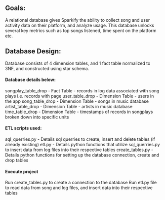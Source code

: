 ## Goals:

A relational database gives Sparkify the ability to collect song and user activity data on their platform, and analyze usage. This database unlocks several key metrics such as top songs listened, time spent on the platform etc. 

## Database Design:

Database consists of 4 dimension tables, and 1 fact table normalized to 3NF, and constructed using star schema.

#### Database details below:

songplay_table_drop - Fact Table - records in log data associated with song plays i.e. records with page
user_table_drop - Dimension Table - users in the app
song_table_drop - Dimension Table - songs in music database
artist_table_drop - Dimension Table - artists in music database
time_table_drop - Dimension Table - timestamps of records in songplays broken down into specific units

#### ETL scripts used:

sql_querries.py - Details sql querries to create, insert and delete tables (if already existing)
etl.py - Details python functions that utilize sql_querries.py to insert data from log files into their respective tables
create_tables.py - Details python functions for setting up the database connection, create and drop tables


#### Execute project

Run create_tables.py to create a connection to the database
Run etl.py file to read data from song and log files, and insert data into their respective tables
